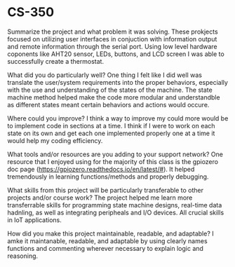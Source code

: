 # CS-350

Summarize the project and what problem it was solving.
  These prokjects focused on utilizing user interfaces in conjuction with information output and remote information through the serial port. Using low level hardware coponents like AHT20 sensor, LEDs, buttons, and LCD screen I was able to successfully create a thermostat.

What did you do particularly well?
  One thing I felt like I did well was translate the user/system requirements into the proper behaviors, especially with the use and understanding of the states of the machine. The state machine method helped make the code more modular and understandble as different states meant certain behaviors and actions would occure.

Where could you improve?
  I think a way to improve my could more would be to implement code in sections at a time. I think if I were to work on each state on its own and get each one implemented properly one at a time it would help my coding efficiency.

What tools and/or resources are you adding to your support network?
  One resource that I enjoyed using for the majority of this class is the gpiozero doc page (https://gpiozero.readthedocs.io/en/latest/#). It helped tremendously in learning functions/methods and properly debugging. 

What skills from this project will be particularly transferable to other projects and/or course work?
  The project helped me learn more transferrable skills for programming state machine designs, real-time data hadnling, as well as integrating peripheals and I/O devices. All crucial skills in IoT applications.

How did you make this project maintainable, readable, and adaptable?
  I amke it maintanable, readable, and adaptable by using clearly names functions and commenting wherever necessary to explain logic and reasoning. 

